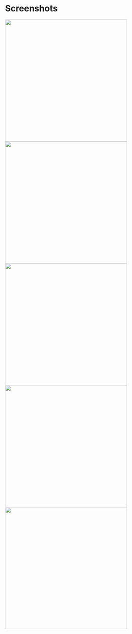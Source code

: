 # Screenshots

<img src="https://github.com/anil-s-yadav/QR-Code-Scanner-Kotlin/assets/63013659/91d4dbf0-5862-490b-8aaa-5d1bec15358f" height="400">
<img src="https://github.com/anil-s-yadav/QR-Code-Scanner-Kotlin/assets/63013659/9ab4fb10-54cc-4b75-b9f9-cfcc77267a88" height="400">
<img src="https://github.com/anil-s-yadav/QR-Code-Scanner-Kotlin/assets/63013659/43247c25-ac91-4ff2-be66-75274b543b4b" height="400">
<img src="https://github.com/anil-s-yadav/QR-Code-Scanner-Kotlin/assets/63013659/a9197e60-2d6a-49e8-827a-15f4be0913b3" height="400">
<img src="https://github.com/anil-s-yadav/QR-Code-Scanner-Kotlin/assets/63013659/3d00e0b4-bd81-487e-9642-f5f5c3d4c8cf" height="400">
